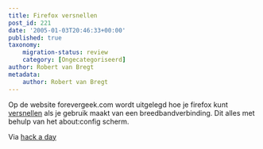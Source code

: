 ```yaml
---
title: Firefox versnellen
post_id: 221
date: '2005-01-03T20:46:33+00:00'
published: true
taxonomy:
    migration-status: review
    category: [Ongecategoriseerd]
author: Robert van Bregt
metadata:
    author: Robert van Bregt
---
```

Op de website forevergeek.com wordt uitgelegd hoe je firefox kunt [versnellen](http://forevergeek.com/open_source/make_firefox_faster.php) als je gebruik maakt van een breedbandverbinding. Dit alles met behulp van het about:config scherm.

Via [hack a day](http://www.hackaday.com/entry/1234000803024910/)